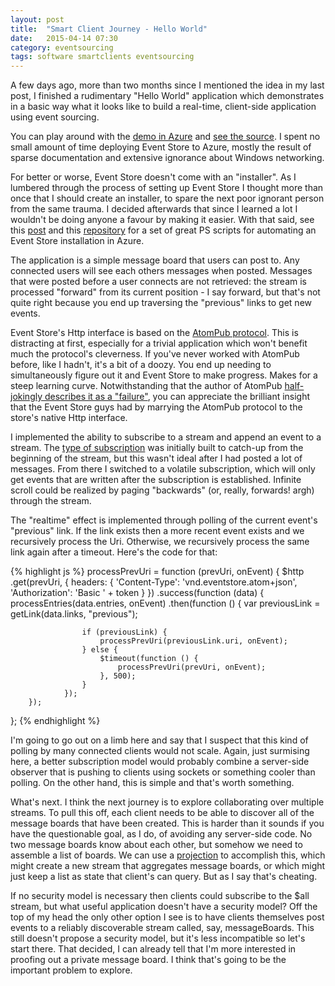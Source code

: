 ```yaml
---
layout: post
title:  "Smart Client Journey - Hello World"
date:   2015-04-14 07:30
category: eventsourcing
tags: software smartclients eventsourcing
---
```

A few days ago, more than two months since I mentioned the idea in my last post, I finished a rudimentary "Hello World" application which demonstrates in a basic way what it looks like to build a real-time, client-side application using event sourcing.

You can play around with the [demo in Azure](http://esjs-journey-1.azurewebsites.net/app/index.html) and [see the source](https://github.com/jskrepnek/esjs-journey-1).  I spent no small amount of time deploying Event Store to Azure, mostly the result of sparse documentation and extensive ignorance about Windows networking.

For better or worse, Event Store doesn't come with an "installer".  As I lumbered through the process of setting up Event Store I thought more than once that I should create an installer, to spare the next poor ignorant person from the same trauma.  I decided afterwards that since I learned a lot I wouldn't be doing anyone a favour by making it easier.  With that said, see this [post](https://groups.google.com/forum/#!topic/event-store/SBgFKYLdGaw) and this [repository](https://github.com/openAgile/EventStore-DevOps/tree/master/azure-powershell-windows) for a set of great PS scripts for automating an Event Store installation in Azure.

 The application is a simple message board that users can post to.  Any connected users will see each others messages when posted.  Messages that were posted before a user connects are not retrieved: the stream is processed "forward" from its current position - I say forward, but that's not quite right because you end up traversing the "previous" links to get new events.

Event Store's Http interface is based on the [AtomPub protocol](http://bitworking.org/projects/atom/rfc5023.html).  This is distracting at first, especially for a trivial application which won't benefit much the protocol's cleverness.  If you've never worked with AtomPub before, like I hadn't, it's a bit of a doozy.  You end up needing to simultaneously figure out it and Event Store to make progress.  Makes for a steep learning curve.  Notwithstanding that the author of AtomPub [half-jokingly describes it as a "failure"](http://bitworking.org/news/425/atompub-is-a-failure), you can appreciate the brilliant insight that the Event Store guys had by marrying the AtomPub protocol to the store's native Http interface.

I implemented the ability to subscribe to a stream and append an event to a stream.  The [type of subscription](http://docs.geteventstore.com/introduction/subscriptions/) was initially built to catch-up from the beginning of the stream, but this wasn't ideal after I had posted a lot of messages.  From there I switched to a volatile subscription, which will only get events that are written after the subscription is established.  Infinite scroll could be realized by paging "backwards" (or, really, forwards! argh) through the stream.

The "realtime" effect is implemented through polling of the current event's "previous" link.  If the link exists then a more recent event exists and we recursively process the Uri.  Otherwise, we recursively process the same link again after a timeout.  Here's the code for that:

{% highlight js %}
processPrevUri = function (prevUri, onEvent) {
    $http
        .get(prevUri, {
            headers: {
                'Content-Type': 'vnd.eventstore.atom+json',
                'Authorization': 'Basic ' + token
            }
        })
        .success(function (data) {
            processEntries(data.entries, onEvent)
                .then(function () {
                    var previousLink = getLink(data.links, "previous");

                    if (previousLink) {
                        processPrevUri(previousLink.uri, onEvent);
                    } else {
                        $timeout(function () {
                            processPrevUri(prevUri, onEvent);
                        }, 500);
                    }
                });
        });
};
{% endhighlight %}

I'm going to go out on a limb here and say that I suspect that this kind of polling by many connected clients would not scale.  Again, just surmising here, a better subscription model would probably combine a server-side observer that is pushing to clients using sockets or something cooler than polling.  On the other hand, this is simple and that's worth something.

What's next.  I think the next journey is to explore collaborating over multiple streams.  To pull this off, each client needs to be able to discover all of the message boards that have been created.  This is harder than it sounds if you have the questionable goal, as I do, of avoiding any server-side code.  No two message boards know about each other, but somehow we need to assemble a list of boards.  We can use a [projection](https://geteventstore.com/blog/20130212/projections-1-theory/) to accomplish this, which might create a new stream that aggregates message boards, or which might just keep a list as state that client's can query.  But as I say that's cheating.

If no security model is necessary then clients could subscribe to the $all stream, but what useful application doesn't have a security model?  Off the top of my head the only other option I see is to have clients themselves post events to a reliably discoverable stream called, say, messageBoards.  This still doesn't propose a security model, but it's less incompatible so let's start there.  That decided, I can already tell that I'm more interested in proofing out a private message board.  I think that's going to be the important problem to explore.